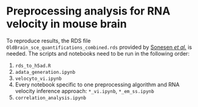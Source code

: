 # Preprocessing analysis for RNA velocity in mouse brain

To reproduce results, the RDS file `OldBrain_sce_quantifications_combined.rds` provided by [Sonesen *et al.*](https://doi.org/10.1371/journal.pcbi.1008585) is needed. The scripts and notebooks need to be run in the following order:

1. `rds_to_h5ad.R`
2. `adata_generation.ipynb`
3. `velocyto_vi.ipynb`
4. Every notebook specific to one preprocessing algorithm and RNA velocity inference approach: `*_vi.ipynb`, `*_em_ss.ipynb`
5. `correlation_analysis.ipynb`
